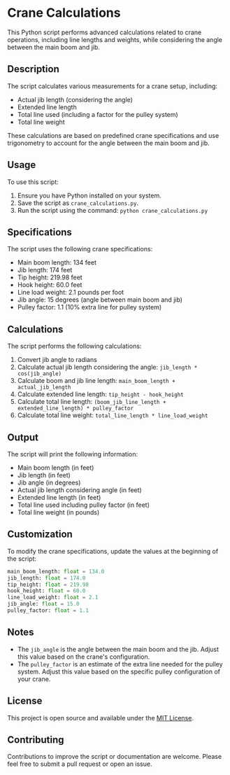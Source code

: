 # Crane Calculations

This Python script performs advanced calculations related to crane operations, including line lengths and weights, while considering the angle between the main boom and jib.

## Description

The script calculates various measurements for a crane setup, including:

-   Actual jib length (considering the angle)
-   Extended line length
-   Total line used (including a factor for the pulley system)
-   Total line weight

These calculations are based on predefined crane specifications and use trigonometry to account for the angle between the main boom and jib.

## Usage

To use this script:

1. Ensure you have Python installed on your system.
2. Save the script as `crane_calculations.py`.
3. Run the script using the command: `python crane_calculations.py`

## Specifications

The script uses the following crane specifications:

-   Main boom length: 134 feet
-   Jib length: 174 feet
-   Tip height: 219.98 feet
-   Hook height: 60.0 feet
-   Line load weight: 2.1 pounds per foot
-   Jib angle: 15 degrees (angle between main boom and jib)
-   Pulley factor: 1.1 (10% extra line for pulley system)

## Calculations

The script performs the following calculations:

1. Convert jib angle to radians
2. Calculate actual jib length considering the angle: `jib_length * cos(jib_angle)`
3. Calculate boom and jib line length: `main_boom_length + actual_jib_length`
4. Calculate extended line length: `tip_height - hook_height`
5. Calculate total line length: `(boom_jib_line_length + extended_line_length) * pulley_factor`
6. Calculate total line weight: `total_line_length * line_load_weight`

## Output

The script will print the following information:

-   Main boom length (in feet)
-   Jib length (in feet)
-   Jib angle (in degrees)
-   Actual jib length considering angle (in feet)
-   Extended line length (in feet)
-   Total line used including pulley factor (in feet)
-   Total line weight (in pounds)

## Customization

To modify the crane specifications, update the values at the beginning of the script:

```python
main_boom_length: float = 134.0
jib_length: float = 174.0
tip_height: float = 219.98
hook_height: float = 60.0
line_load_weight: float = 2.1
jib_angle: float = 15.0
pulley_factor: float = 1.1
```

## Notes

-   The `jib_angle` is the angle between the main boom and the jib. Adjust this value based on the crane's configuration.
-   The `pulley_factor` is an estimate of the extra line needed for the pulley system. Adjust this value based on the specific pulley configuration of your crane.

## License

This project is open source and available under the [MIT License](LICENSE).

## Contributing

Contributions to improve the script or documentation are welcome. Please feel free to submit a pull request or open an issue.

